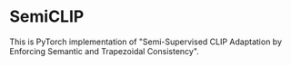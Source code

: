 # SemiCLIP
This is PyTorch implementation of "Semi-Supervised CLIP Adaptation by Enforcing Semantic and Trapezoidal Consistency".
